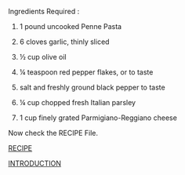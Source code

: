 Ingredients Required :

1. 1 pound uncooked Penne Pasta

2. 6 cloves garlic, thinly sliced

3. ½ cup olive oil

4. ¼ teaspoon red pepper flakes, or to taste

5. salt and freshly ground black pepper to taste

6. ¼ cup chopped fresh Italian parsley

7. 1 cup finely grated Parmigiano-Reggiano cheese

Now check the RECIPE File.

[RECIPE](RECIPE.md)

[INTRODUCTION](README.md)
